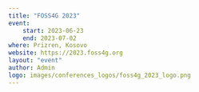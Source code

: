 ```yaml
---
title: "FOSS4G 2023"
event:
    start: 2023-06-23
    end: 2023-07-02
where: Prizren, Kosovo
website: https://2023.foss4g.org
layout: "event"
author: Admin
logo: images/conferences_logos/foss4g_2023_logo.png
---
```


